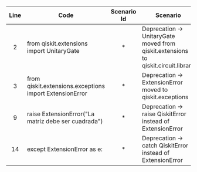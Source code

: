 | Line | Code | Scenario Id | Scenario | Artifact | Refactoring |
|:----:|------|:-----------:|----------|----------|------------|
| 2 | from qiskit.extensions import UnitaryGate | * | Deprecation -> UnitaryGate moved from qiskit.extensions to qiskit.circuit.library | qiskit.extensions.UnitaryGate | from qiskit.circuit.library import UnitaryGate |
| 3 | from qiskit.extensions.exceptions import ExtensionError | * | Deprecation -> ExtensionError moved to qiskit.exceptions | qiskit.extensions.exceptions.ExtensionError | from qiskit.exceptions import QiskitError |
| 9 | raise ExtensionError("La matriz debe ser cuadrada") | * | Deprecation -> raise QiskitError instead of ExtensionError | ExtensionError | raise QiskitError("La matriz debe ser cuadrada") |
| 14 | except ExtensionError as e: | * | Deprecation -> catch QiskitError instead of ExtensionError | ExtensionError | except QiskitError as e: |